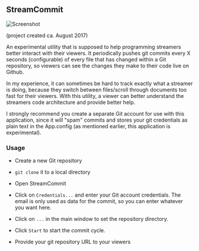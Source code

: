 ## StreamCommit

![Screenshot](http://i.imgur.com/aZAi9yL.png)

(project created ca. August 2017)

An experimental utility that is supposed to help programming streamers better interact with their viewers. It periodically pushes git commits every X seconds (configurable) of every file that has changed within a Git repository, so viewers can see the changes they make to their code live on Github.

In my experience, it can sometimes be hard to track exactly what a streamer is doing, because they switch between files/scroll through documents too fast for their viewers. With this utility, a viewer can better understand the streamers code architecture and provide better help.

I strongly recommend you create a separate Git account for use with this application, since it will "spam" commits and stores your git credentials as plain text in the App.config (as mentioned earlier, this application is experimental).

### Usage ###

* Create a new Git repository

* `git clone` it to a local directory

* Open StreamCommit

* Click on `Credentials...` and enter your Git account credentials. The email is only used as data for the commit, so you can enter whatever you want here.

* Click on `...` in the main window to set the repository directory.

* Click `Start` to start the commit cycle.

* Provide your git repository URL to your viewers